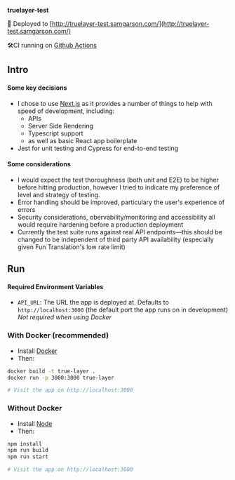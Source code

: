 **truelayer-test**

🚀 Deployed to [http://truelayer-test.samgarson.com/](http://truelayer-test.samgarson.com/)

🛠CI running on [Github Actions](https://github.com/samg0/truelayer-test/actions)

## Intro

#### Some key decisions
- I chose to use [Next.js](http://nextjs.org) as it provides a number of things to help with speed of development, including:
  - APIs
  - Server Side Rendering
  - Typescript support
  - as well as basic React app boilerplate
- Jest for unit testing and Cypress for end-to-end testing

#### Some considerations
- I would expect the test thoroughness (both unit and E2E) to be higher before hitting production, however I tried to indicate my preference of level and strategy of testing.
- Error handling should be improved, particulary the user's experience of errors
- Security considerations, obervability/monitoring and accessibility all would require hardening before a production deployment
- Currently the test suite runs against real API endpoints—this should be changed to be independent of third party API availability (especially given Fun Translation's low rate limit)

## Run

#### Required Environment Variables

- `API_URL`: The URL the app is deployed at. Defaults to `http://localhost:3000` (the default port the app runs on in development) _Not required when using Docker_

### With Docker (recommended)

- Install [Docker](https://docs.docker.com/desktop/)
- Then:
```sh
docker build -t true-layer .
docker run -p 3000:3000 true-layer

# Visit the app on http://localhost:3000
```

### Without Docker

- Install [Node](https://nodejs.org/en/download/)
- Then:
```sh
npm install
npm run build
npm run start

# Visit the app on http://localhost:3000
```
